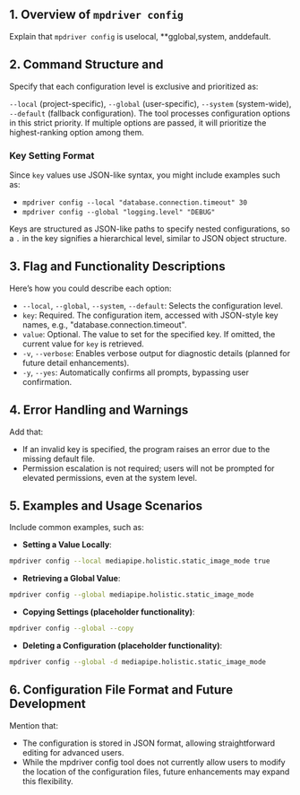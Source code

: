 ## 1. Overview of `mpdriver config`
Explain that `mpdriver config` is uselocal, **gglobal,system, anddefault.

## 2. Command Structure and
Specify that each configuration level is exclusive and prioritized as:

`--local` (project-specific),
`--global` (user-specific),
`--system` (system-wide),
`--default` (fallback configuration).
The tool processes configuration options in this strict priority. If multiple options are passed, it will prioritize the highest-ranking option among them.

### Key Setting Format
Since `key` values use JSON-like syntax, you might include examples such as:

- `mpdriver config --local "database.connection.timeout" 30`
- `mpdriver config --global "logging.level" "DEBUG"`

Keys are structured as JSON-like paths to specify nested configurations, so a `.` in the key signifies a hierarchical level, similar to JSON object structure.

## 3. Flag and Functionality Descriptions
Here’s how you could describe each option:

- `--local`, `--global`, `--system`, `--default`: Selects the configuration level.
- `key`: Required. The configuration item, accessed with JSON-style key names, e.g., "database.connection.timeout".
- `value`: Optional. The value to set for the specified key. If omitted, the current value for `key` is retrieved.
- `-v`, `--verbose`: Enables verbose output for diagnostic details (planned for future detail enhancements).
- `-y`, `--yes`: Automatically confirms all prompts, bypassing user confirmation.

## 4. Error Handling and Warnings
Add that:

- If an invalid key is specified, the program raises an error due to the missing default file.
- Permission escalation is not required; users will not be prompted for elevated permissions, even at the system level.

## 5. Examples and Usage Scenarios
Include common examples, such as:

- **Setting a Value Locally**:

```bash
mpdriver config --local mediapipe.holistic.static_image_mode true
```
- **Retrieving a Global Value**:

```bash
mpdriver config --global mediapipe.holistic.static_image_mode
```
- **Copying Settings (placeholder functionality)**:

```bash
mpdriver config --global --copy
```
- **Deleting a Configuration (placeholder functionality)**:

```bash
mpdriver config --global -d mediapipe.holistic.static_image_mode
```
## 6. Configuration File Format and Future Development
Mention that:

- The configuration is stored in JSON format, allowing straightforward editing for advanced users.
- While the mpdriver config tool does not currently allow users to modify the location of the configuration files, future enhancements may expand this flexibility.